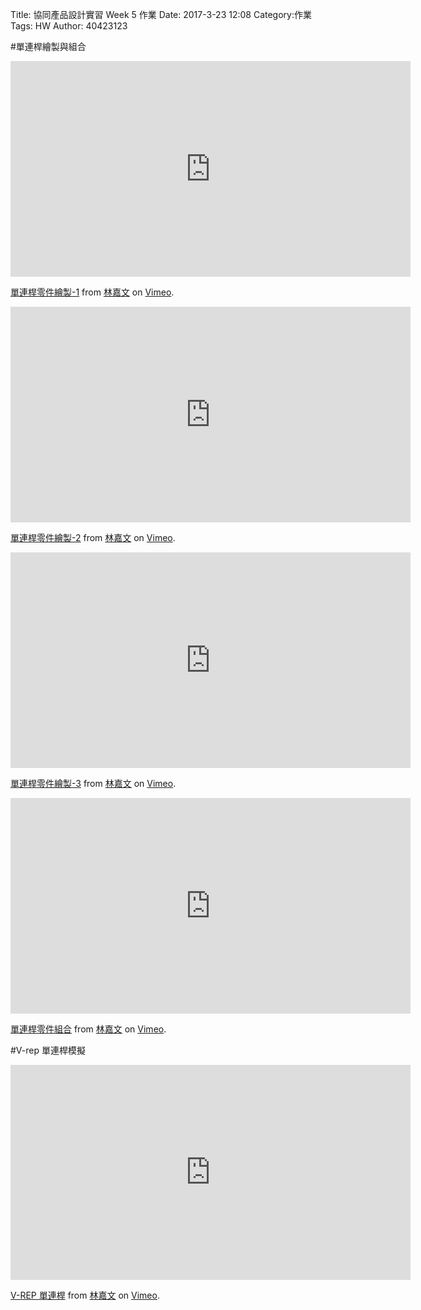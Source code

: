 Title: 協同產品設計實習  Week 5 作業
Date: 2017-3-23 12:08
Category:作業
Tags: HW
Author: 40423123


<!-- PELICAN_END_SUMMARY -->

#單連桿繪製與組合

<iframe src="https://player.vimeo.com/video/212441413" width="640" height="345" frameborder="0" webkitallowfullscreen mozallowfullscreen allowfullscreen></iframe>
<p><a href="https://vimeo.com/212441413">單連桿零件繪製-1</a> from <a href="https://vimeo.com/user58788851">林嘉文</a> on <a href="https://vimeo.com">Vimeo</a>.</p>

<iframe src="https://player.vimeo.com/video/212441432" width="640" height="345" frameborder="0" webkitallowfullscreen mozallowfullscreen allowfullscreen></iframe>
<p><a href="https://vimeo.com/212441432">單連桿零件繪製-2</a> from <a href="https://vimeo.com/user58788851">林嘉文</a> on <a href="https://vimeo.com">Vimeo</a>.</p>

<iframe src="https://player.vimeo.com/video/212441537" width="640" height="345" frameborder="0" webkitallowfullscreen mozallowfullscreen allowfullscreen></iframe>
<p><a href="https://vimeo.com/212441537">單連桿零件繪製-3</a> from <a href="https://vimeo.com/user58788851">林嘉文</a> on <a href="https://vimeo.com">Vimeo</a>.</p>

<iframe src="https://player.vimeo.com/video/212441437" width="640" height="345" frameborder="0" webkitallowfullscreen mozallowfullscreen allowfullscreen></iframe>
<p><a href="https://vimeo.com/212441437">單連桿零件組合</a> from <a href="https://vimeo.com/user58788851">林嘉文</a> on <a href="https://vimeo.com">Vimeo</a>.</p>



#V-rep 單連桿模擬


<iframe src="https://player.vimeo.com/video/212441442" width="640" height="344" frameborder="0" webkitallowfullscreen mozallowfullscreen allowfullscreen></iframe>
<p><a href="https://vimeo.com/212441442">V-REP  單連桿</a> from <a href="https://vimeo.com/user58788851">林嘉文</a> on <a href="https://vimeo.com">Vimeo</a>.</p>













